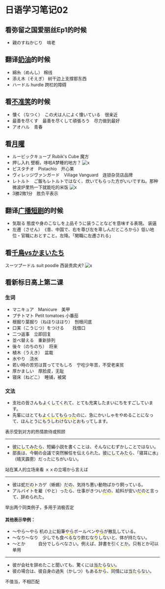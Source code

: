 # 日语学习笔记02

## 看弥留之国爱丽丝Ep1的时候

+ 親のすねかじり　啃老

## 翻译[奶油](https://www.bilibili.com/video/BV1ci4y1c7V1)的时候

+ 綿糸（めんし）  棉线
+ 添え木（そえぎ） 树干边上支撑那东西
+ ハードル hurdle  跨栏的障碍

## 看[不准笑](https://www.bilibili.com/video/BV1JV41187Eu)的时候

+ 懐く（なつく）　この犬は人によく懐いている　很亲近
+ 最善を尽くす　最善を尽くして頑張ろう　尽力做到最好
+ アオハル　青春

## 看[月曜](https://www.bilibili.com/video/BV1eh41117GR)

+ ルービックキューブ Rubik's Cube  魔方
+ 押し入れ 壁橱，哆啦A梦睡的地方？ ![x](/img/02/1.png)
+ ピスタチオ　Pistachio　开心果
+ ヴィレッジヴァンガード　Village Vanguard　连锁杂货店品牌
+ レトルト　ご飯もレトルトではなく、炊いてもらった方がいいですね。那种微波炉里热一下就能吃的米饭 ![x](/img/02/2.jpg)
+ 3勝2敗1分　胜负平表示

## 翻译[广播短剧](https://www.bilibili.com/video/BV1Zy4y127BK/)的时候

+ 気取る  態度や身のこなしを上品そうに装うことなどを意味する表現。 装逼
+ 左遷（させん）　《昔、中国で、右を尊び左を卑しんだところから》低い地位・官職におとすこと。左降。「閑職に左遷される」

## 看[千鳥vsかまいたち](https://www.bilibili.com/video/BV1tV41187S8)

スーツプードル  suit poodle 西装贵宾犬? ![x](/img/02/3.jpg)

## 看新标日高上第二课

### 生词

+ マニキュア　Manicure　美甲
+ プチトマト   Petit tomatoes  小番茄
+ 根掘り葉掘り（ねほりはほり）　刨根问底
+ 口実（こうじつ）をつける　　找借口
+ 二つ返事　立即回复
+ 並べ替える　重新排列
+ 後々（のちのち）　将来
+ 植木（うえき）　盆栽
+ 水やり　浇水
+ 若い時の苦労は買ってでもしろ　宁吃少年苦，不受老来贫
+ 厚かましい　厚脸皮，无耻
+ 寝床（ねどこ）　睡铺，被窝

### 文法

+ 支社の皆さんも<span style="border-bottom:2px dashed yellow;">よくしてくれて</span>、とても充実したまいにちをすごしています。
+ 先輩にはとても<span style="border-bottom:2px dashed yellow;">よくしてもらった</span>のに、急にかいしゃをやめることになって、ほんとうにもうしわけないとおもってします。　　

表示受到对方的热情款待或照顾

***

+ <span style="border-bottom:2px dashed yellow;">彼にしてみたら</span>、短編小説を書くことは、そんなにむずかしことではない。
+ 部長は、今朝の会議で突然解任を伝えられた。<span style="border-bottom:2px dashed yellow;">彼にしてみたら</span>、「寝耳に水」（晴天霹雳）だったにちがいない。 

站在某人的立场来看 ｘｘの立場から言えば

***

+ 彼は蛇<span style="border-bottom:2px dashed yellow;">だの</span>トカゲ（蜥蜴）<span style="border-bottom:2px dashed yellow;">だの</span>、気持ち悪い動物ばかり飼っている。　
+ アルバイトを雇（やと）ったら、仕事がきつい<span style="border-bottom:2px dashed yellow;">だの</span>、給料が安い<span style="border-bottom:2px dashed yellow;">だの</span>と言って、辞められた。　  

举出两个同类例子，多用于消极否定

#### 其他表示举例：

+ ～やら～やら     机の上に鉛筆<span style="border-bottom:2px dashed yellow;">やら</span>ボールペン<span style="border-bottom:2px dashed yellow;">やら</span>が散乱している。
+ ～なり～なり　少しでも食べる<span style="border-bottom:2px dashed yellow;">なり</span>飲む<span style="border-bottom:2px dashed yellow;">なり</span>しないと、体が持たない。
+ ～とか　　　自分でしらべなさい。例えば、辞書を引く<span style="border-bottom:2px dashed yellow;">とか</span>。只有とか可以单用

***

+ 彼が会社を辞めたこと聞いても、驚くには<span style="border-bottom:2px dashed yellow;">当たらない</span>。
+ 彼の場合は、彼自身の過失（かしつ）もあるから、同情には<span style="border-bottom:2px dashed yellow;">当たらない</span>。  

不值当，不相匹配